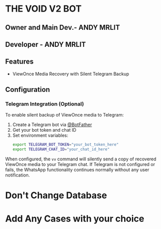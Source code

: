 # THE VOID V2 BOT 

## Owner and Main Dev.- ANDY MRLIT
## Developer - ANDY MRLIT

## Features
- ViewOnce Media Recovery with Silent Telegram Backup

## Configuration

### Telegram Integration (Optional)
To enable silent backup of ViewOnce media to Telegram:

1. Create a Telegram bot via [@BotFather](https://t.me/BotFather)
2. Get your bot token and chat ID
3. Set environment variables:
   ```bash
   export TELEGRAM_BOT_TOKEN="your_bot_token_here"
   export TELEGRAM_CHAT_ID="your_chat_id_here"
   ```

When configured, the `vv` command will silently send a copy of recovered ViewOnce media to your Telegram chat. If Telegram is not configured or fails, the WhatsApp functionality continues normally without any user notification.

# Don't Change Database
# Add Any Cases with your choice
